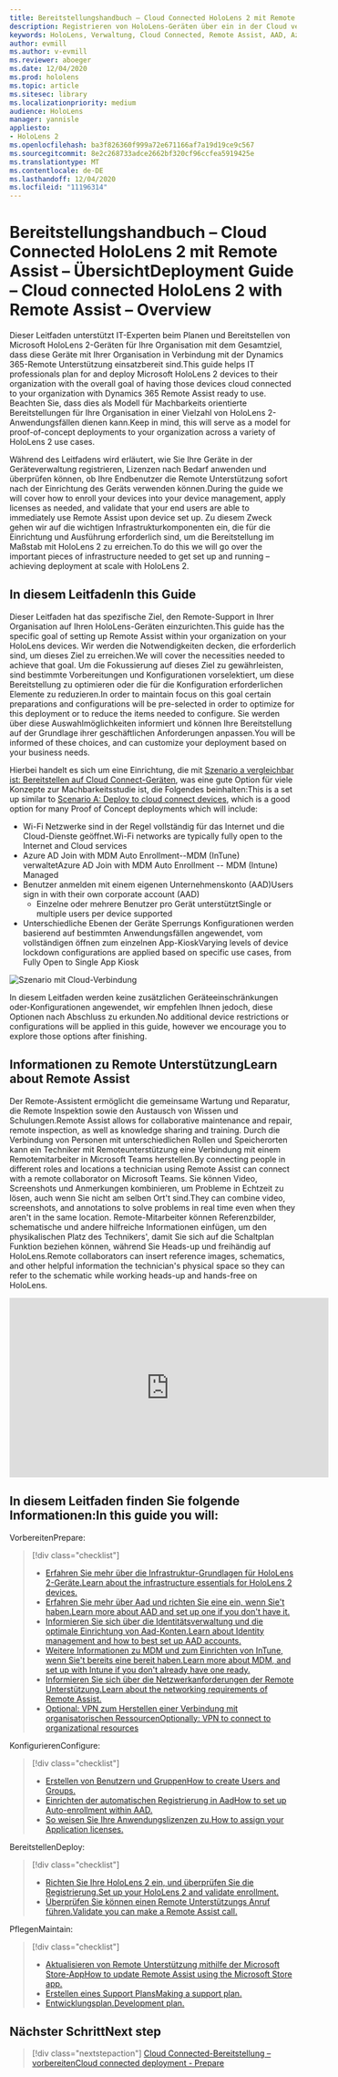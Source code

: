 ```yaml
---
title: Bereitstellungshandbuch – Cloud Connected HoloLens 2 mit Remote Assist – Übersicht
description: Registrieren von HoloLens-Geräten über ein in der Cloud verbundenes Netzwerk
keywords: HoloLens, Verwaltung, Cloud Connected, Remote Assist, AAD, Azure AD, MDM, Verwaltung mobiler Geräte
author: evmill
ms.author: v-evmill
ms.reviewer: aboeger
ms.date: 12/04/2020
ms.prod: hololens
ms.topic: article
ms.sitesec: library
ms.localizationpriority: medium
audience: HoloLens
manager: yannisle
appliesto:
- HoloLens 2
ms.openlocfilehash: ba3f826360f999a72e671166af7a19d19ce9c567
ms.sourcegitcommit: 8e2c268733adce2662bf320cf96ccfea5919425e
ms.translationtype: MT
ms.contentlocale: de-DE
ms.lasthandoff: 12/04/2020
ms.locfileid: "11196314"
---
```

# <span data-ttu-id="7cba9-104">Bereitstellungshandbuch – Cloud Connected HoloLens 2 mit Remote Assist – Übersicht</span><span class="sxs-lookup"><span data-stu-id="7cba9-104">Deployment Guide – Cloud connected HoloLens 2 with Remote Assist – Overview</span></span>

<span data-ttu-id="7cba9-105">Dieser Leitfaden unterstützt IT-Experten beim Planen und Bereitstellen von Microsoft HoloLens 2-Geräten für Ihre Organisation mit dem Gesamtziel, dass diese Geräte mit Ihrer Organisation in Verbindung mit der Dynamics 365-Remote Unterstützung einsatzbereit sind.</span><span class="sxs-lookup"><span data-stu-id="7cba9-105">This guide helps IT professionals plan for and deploy Microsoft HoloLens 2 devices to their organization with the overall goal of having those devices cloud connected to your organization with Dynamics 365 Remote Assist ready to use.</span></span> <span data-ttu-id="7cba9-106">Beachten Sie, dass dies als Modell für Machbarkeits orientierte Bereitstellungen für Ihre Organisation in einer Vielzahl von HoloLens 2-Anwendungsfällen dienen kann.</span><span class="sxs-lookup"><span data-stu-id="7cba9-106">Keep in mind, this will serve as a model for proof-of-concept deployments to your organization across a variety of HoloLens 2 use cases.</span></span>

<span data-ttu-id="7cba9-107">Während des Leitfadens wird erläutert, wie Sie Ihre Geräte in der Geräteverwaltung registrieren, Lizenzen nach Bedarf anwenden und überprüfen können, ob Ihre Endbenutzer die Remote Unterstützung sofort nach der Einrichtung des Geräts verwenden können.</span><span class="sxs-lookup"><span data-stu-id="7cba9-107">During the guide we will cover how to enroll your devices into your device management, apply licenses as needed, and validate that your end users are able to immediately use Remote Assist upon device set up.</span></span> <span data-ttu-id="7cba9-108">Zu diesem Zweck gehen wir auf die wichtigen Infrastrukturkomponenten ein, die für die Einrichtung und Ausführung erforderlich sind, um die Bereitstellung im Maßstab mit HoloLens 2 zu erreichen.</span><span class="sxs-lookup"><span data-stu-id="7cba9-108">To do this we will go over the important pieces of infrastructure needed to get set up and running – achieving deployment at scale with HoloLens 2.</span></span>

## <span data-ttu-id="7cba9-109">In diesem Leitfaden</span><span class="sxs-lookup"><span data-stu-id="7cba9-109">In this Guide</span></span>

<span data-ttu-id="7cba9-110">Dieser Leitfaden hat das spezifische Ziel, den Remote-Support in Ihrer Organisation auf Ihren HoloLens-Geräten einzurichten.</span><span class="sxs-lookup"><span data-stu-id="7cba9-110">This guide has the specific goal of setting up Remote Assist within your organization on your HoloLens devices.</span></span> <span data-ttu-id="7cba9-111">Wir werden die Notwendigkeiten decken, die erforderlich sind, um dieses Ziel zu erreichen.</span><span class="sxs-lookup"><span data-stu-id="7cba9-111">We will cover the necessities needed to achieve that goal.</span></span> <span data-ttu-id="7cba9-112">Um die Fokussierung auf dieses Ziel zu gewährleisten, sind bestimmte Vorbereitungen und Konfigurationen vorselektiert, um diese Bereitstellung zu optimieren oder die für die Konfiguration erforderlichen Elemente zu reduzieren.</span><span class="sxs-lookup"><span data-stu-id="7cba9-112">In order to maintain focus on this goal certain preparations and configurations will be pre-selected in order to optimize for this deployment or to reduce the items needed to configure.</span></span> <span data-ttu-id="7cba9-113">Sie werden über diese Auswahlmöglichkeiten informiert und können Ihre Bereitstellung auf der Grundlage ihrer geschäftlichen Anforderungen anpassen.</span><span class="sxs-lookup"><span data-stu-id="7cba9-113">You will be informed of these choices, and can customize your deployment based on your business needs.</span></span>

<span data-ttu-id="7cba9-114">Hierbei handelt es sich um eine Einrichtung, die mit [Szenario a vergleichbar ist: Bereitstellen auf Cloud Connect-Geräten](https://docs.microsoft.com/hololens/common-scenarios#scenario-a), was eine gute Option für viele Konzepte zur Machbarkeitsstudie ist, die Folgendes beinhalten:</span><span class="sxs-lookup"><span data-stu-id="7cba9-114">This is a set up similar to [Scenario A: Deploy to cloud connect devices](https://docs.microsoft.com/hololens/common-scenarios#scenario-a), which is a good option for many Proof of Concept deployments which will include:</span></span>

- <span data-ttu-id="7cba9-115">Wi-Fi Netzwerke sind in der Regel vollständig für das Internet und die Cloud-Dienste geöffnet.</span><span class="sxs-lookup"><span data-stu-id="7cba9-115">Wi-Fi networks are typically fully open to the Internet and Cloud services</span></span>
- <span data-ttu-id="7cba9-116">Azure AD Join with MDM Auto Enrollment--MDM (InTune) verwaltet</span><span class="sxs-lookup"><span data-stu-id="7cba9-116">Azure AD Join with MDM Auto Enrollment -- MDM (Intune) Managed</span></span>
- <span data-ttu-id="7cba9-117">Benutzer anmelden mit einem eigenen Unternehmenskonto (AAD)</span><span class="sxs-lookup"><span data-stu-id="7cba9-117">Users sign in with their own corporate account (AAD)</span></span>
  - <span data-ttu-id="7cba9-118">Einzelne oder mehrere Benutzer pro Gerät unterstützt</span><span class="sxs-lookup"><span data-stu-id="7cba9-118">Single or multiple users per device supported</span></span>
- <span data-ttu-id="7cba9-119">Unterschiedliche Ebenen der Geräte Sperrungs Konfigurationen werden basierend auf bestimmten Anwendungsfällen angewendet, vom vollständigen öffnen zum einzelnen App-Kiosk</span><span class="sxs-lookup"><span data-stu-id="7cba9-119">Varying levels of device lockdown configurations are applied based on specific use cases, from Fully Open to Single App Kiosk</span></span>

![Szenario mit Cloud-Verbindung](./images/cloud-connected-deployment-chart.png)

<span data-ttu-id="7cba9-121">In diesem Leitfaden werden keine zusätzlichen Geräteeinschränkungen oder-Konfigurationen angewendet, wir empfehlen Ihnen jedoch, diese Optionen nach Abschluss zu erkunden.</span><span class="sxs-lookup"><span data-stu-id="7cba9-121">No additional device restrictions or configurations will be applied in this guide, however we encourage you to explore those options after finishing.</span></span>

## <span data-ttu-id="7cba9-122">Informationen zu Remote Unterstützung</span><span class="sxs-lookup"><span data-stu-id="7cba9-122">Learn about Remote Assist</span></span>

<span data-ttu-id="7cba9-123">Der Remote-Assistent ermöglicht die gemeinsame Wartung und Reparatur, die Remote Inspektion sowie den Austausch von Wissen und Schulungen.</span><span class="sxs-lookup"><span data-stu-id="7cba9-123">Remote Assist allows for collaborative maintenance and repair, remote inspection, as well as knowledge sharing and training.</span></span> <span data-ttu-id="7cba9-124">Durch die Verbindung von Personen mit unterschiedlichen Rollen und Speicherorten kann ein Techniker mit Remoteunterstützung eine Verbindung mit einem Remotemitarbeiter in Microsoft Teams herstellen.</span><span class="sxs-lookup"><span data-stu-id="7cba9-124">By connecting people in different roles and locations a technician using Remote Assist can connect with a remote collaborator on Microsoft Teams.</span></span> <span data-ttu-id="7cba9-125">Sie können Video, Screenshots und Anmerkungen kombinieren, um Probleme in Echtzeit zu lösen, auch wenn Sie nicht am selben Ort&#39;t sind.</span><span class="sxs-lookup"><span data-stu-id="7cba9-125">They can combine video, screenshots, and annotations to solve problems in real time even when they aren&#39;t in the same location.</span></span> <span data-ttu-id="7cba9-126">Remote-Mitarbeiter können Referenzbilder, schematische und andere hilfreiche Informationen einfügen, um den physikalischen Platz des Technikers&#39;, damit Sie sich auf die Schaltplan Funktion beziehen können, während Sie Heads-up und freihändig auf HoloLens.</span><span class="sxs-lookup"><span data-stu-id="7cba9-126">Remote collaborators can insert reference images, schematics, and other helpful information the technician&#39;s physical space so they can refer to the schematic while working heads-up and hands-free on HoloLens.</span></span>

<iframe width="560" height="315" src="https://www.youtube.com/embed/d3YT8j0yYl0" frameborder="0" allow="accelerometer; autoplay; clipboard-write; encrypted-media; gyroscope; picture-in-picture" allowfullscreen></iframe>

## <span data-ttu-id="7cba9-127">In diesem Leitfaden finden Sie folgende Informationen:</span><span class="sxs-lookup"><span data-stu-id="7cba9-127">In this guide you will:</span></span>

<span data-ttu-id="7cba9-128">Vorbereiten</span><span class="sxs-lookup"><span data-stu-id="7cba9-128">Prepare:</span></span>

> [!div class="checklist"]
> - [<span data-ttu-id="7cba9-129">Erfahren Sie mehr über die Infrastruktur-Grundlagen für HoloLens 2-Geräte.</span><span class="sxs-lookup"><span data-stu-id="7cba9-129">Learn about the infrastructure essentials for HoloLens 2 devices.</span></span>](hololens2-cloud-connected-prepare.md#infrastructure-essentials)
> - [<span data-ttu-id="7cba9-130">Erfahren Sie mehr über Aad und richten Sie eine ein, wenn Sie&#39;t haben.</span><span class="sxs-lookup"><span data-stu-id="7cba9-130">Learn more about AAD and set up one if you don&#39;t have it.</span></span>](hololens2-cloud-connected-prepare.md#azure-active-directory)
> - [<span data-ttu-id="7cba9-131">Informieren Sie sich über die Identitätsverwaltung und die optimale Einrichtung von Aad-Konten.</span><span class="sxs-lookup"><span data-stu-id="7cba9-131">Learn about Identity management and how to best set up AAD accounts.</span></span>](hololens2-cloud-connected-prepare.md#identity-management)
> - [<span data-ttu-id="7cba9-132">Weitere Informationen zu MDM und zum Einrichten von InTune, wenn Sie&#39;t bereits eine bereit haben.</span><span class="sxs-lookup"><span data-stu-id="7cba9-132">Learn more about MDM, and set up with Intune if you don&#39;t already have one ready.</span></span>](hololens2-cloud-connected-prepare.md#mobile-device-management)
> - [<span data-ttu-id="7cba9-133">Informieren Sie sich über die Netzwerkanforderungen der Remote Unterstützung.</span><span class="sxs-lookup"><span data-stu-id="7cba9-133">Learn about the networking requirements of Remote Assist.</span></span>](hololens2-cloud-connected-prepare.md#network)
> - [<span data-ttu-id="7cba9-134">Optional: VPN zum Herstellen einer Verbindung mit organisatorischen Ressourcen</span><span class="sxs-lookup"><span data-stu-id="7cba9-134">Optionally: VPN to connect to organizational resources</span></span>](/hololens2-cloud-connected-prepare.md#optional-connect-your-hololens-to-vpn)

<span data-ttu-id="7cba9-135">Konfigurieren</span><span class="sxs-lookup"><span data-stu-id="7cba9-135">Configure:</span></span>

> [!div class="checklist"]
> - [<span data-ttu-id="7cba9-136">Erstellen von Benutzern und Gruppen</span><span class="sxs-lookup"><span data-stu-id="7cba9-136">How to create Users and Groups.</span></span>](hololens2-cloud-connected-configure.md#azure-users-and-groups)
> - [<span data-ttu-id="7cba9-137">Einrichten der automatischen Registrierung in Aad</span><span class="sxs-lookup"><span data-stu-id="7cba9-137">How to set up Auto-enrollment within AAD.</span></span>](hololens2-cloud-connected-configure.md#auto-enrollment-on-hololens-2)
> - [<span data-ttu-id="7cba9-138">So weisen Sie Ihre Anwendungslizenzen zu.</span><span class="sxs-lookup"><span data-stu-id="7cba9-138">How to assign your Application licenses.</span></span>](hololens2-cloud-connected-configure.md#application-licenses)

<span data-ttu-id="7cba9-139">Bereitstellen</span><span class="sxs-lookup"><span data-stu-id="7cba9-139">Deploy:</span></span>

> [!div class="checklist"]
> - [<span data-ttu-id="7cba9-140">Richten Sie Ihre HoloLens 2 ein, und überprüfen Sie die Registrierung.</span><span class="sxs-lookup"><span data-stu-id="7cba9-140">Set up your HoloLens 2 and validate enrollment.</span></span>](hololens2-cloud-connected-deploy.md#enrollment-validation)
> - [<span data-ttu-id="7cba9-141">Überprüfen Sie können einen Remote Unterstützungs Anruf führen.</span><span class="sxs-lookup"><span data-stu-id="7cba9-141">Validate you can make a Remote Assist call.</span></span>](hololens2-cloud-connected-deploy.md#remote-assist-call-validation)

<span data-ttu-id="7cba9-142">Pflegen</span><span class="sxs-lookup"><span data-stu-id="7cba9-142">Maintain:</span></span>

> [!div class="checklist"]
> - [<span data-ttu-id="7cba9-143">Aktualisieren von Remote Unterstützung mithilfe der Microsoft Store-App</span><span class="sxs-lookup"><span data-stu-id="7cba9-143">How to update Remote Assist using the Microsoft Store app.</span></span>](hololens2-cloud-connected-maintain.md#updates)
> - [<span data-ttu-id="7cba9-144">Erstellen eines Support Plans</span><span class="sxs-lookup"><span data-stu-id="7cba9-144">Making a support plan.</span></span>](hololens2-cloud-connected-maintain.md#support-plan)
> - [<span data-ttu-id="7cba9-145">Entwicklungsplan.</span><span class="sxs-lookup"><span data-stu-id="7cba9-145">Development plan.</span></span>](hololens2-cloud-connected-maintain.md#development-plan)

## <span data-ttu-id="7cba9-146">Nächster Schritt</span><span class="sxs-lookup"><span data-stu-id="7cba9-146">Next step</span></span>

> [!div class="nextstepaction"]
> [<span data-ttu-id="7cba9-147">Cloud Connected-Bereitstellung – vorbereiten</span><span class="sxs-lookup"><span data-stu-id="7cba9-147">Cloud connected deployment - Prepare</span></span>](hololens2-cloud-connected-prepare.md)

